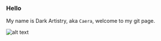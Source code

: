 ### Hello 
My name is Dark Artistry, aka ``Caera``, welcome to my git page.

![alt text](https://github.com/DarkArtistryGH/DarkArtistryGH/blob/main/assets/Fn77gndX0AAZdYb.png)
<!--
**DarkArtistryGH/DarkArtistryGH** is a ✨ _special_ ✨ repository because its `README.md` (this file) appears on your GitHub profile.

Here are some ideas to get you started:

- 🔭 I’m currently working on ...
- 🌱 I’m currently learning ...
- 👯 I’m looking to collaborate on ...
- 🤔 I’m looking for help with ...
- 💬 Ask me about ...
- 📫 How to reach me: ...
- 😄 Pronouns: ...
- ⚡ Fun fact: ...
-->
